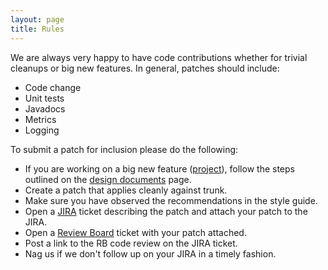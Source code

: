 ```yaml
---
layout: page
title: Rules
---
```

<!--
   Licensed to the Apache Software Foundation (ASF) under one or more
   contributor license agreements.  See the NOTICE file distributed with
   this work for additional information regarding copyright ownership.
   The ASF licenses this file to You under the Apache License, Version 2.0
   (the "License"); you may not use this file except in compliance with
   the License.  You may obtain a copy of the License at

       http://www.apache.org/licenses/LICENSE-2.0

   Unless required by applicable law or agreed to in writing, software
   distributed under the License is distributed on an "AS IS" BASIS,
   WITHOUT WARRANTIES OR CONDITIONS OF ANY KIND, either express or implied.
   See the License for the specific language governing permissions and
   limitations under the License.
-->

<!-- TODO link to jira when we have an apache jira. -->

We are always very happy to have code contributions whether for trivial cleanups or big new features. In general, patches should include:

* Code change
* Unit tests
* Javadocs
* Metrics
* Logging

To submit a patch for inclusion please do the following:

* If you are working on a big new feature ([project](projects.html)), follow the steps outlined on the [design documents](/contribute/design-documents.html) page.
* Create a patch that applies cleanly against trunk.
* Make sure you have observed the recommendations in the style guide.
* Open a [JIRA](https://issues.apache.org/jira/browse/SAMZA) ticket describing the patch and attach your patch to the JIRA.
* Open a [Review Board](https://reviews.apache.org/groups/samza/) ticket with your patch attached.
* Post a link to the RB code review on the JIRA ticket.
* Nag us if we don't follow up on your JIRA in a timely fashion.
